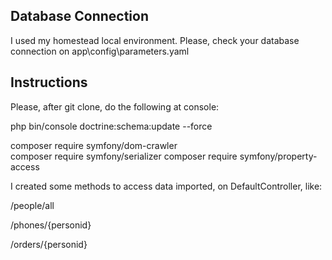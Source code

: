 ## Database Connection

I used my homestead local environment. Please, check your database connection on app\config\parameters.yaml


## Instructions
Please, after git clone, do the following at console:

php bin/console doctrine:schema:update --force

composer require symfony/dom-crawler   
composer require symfony/serializer
composer require symfony/property-access

I created some methods to access data imported, on DefaultController, like:

/people/all

/phones/{personid}

/orders/{personid}


